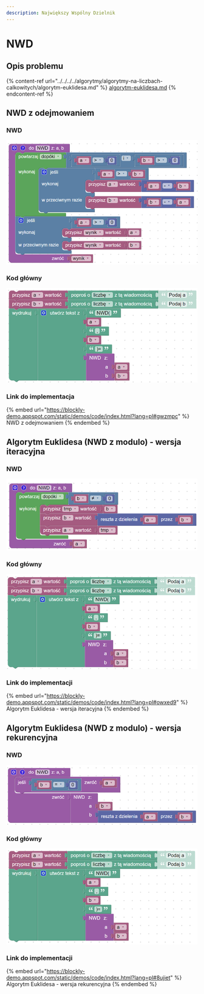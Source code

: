 ```yaml
---
description: Największy Wspólny Dzielnik
---
```


# NWD

## Opis problemu

{% content-ref url="../../../../algorytmy/algorytmy-na-liczbach-calkowitych/algorytm-euklidesa.md" %}
[algorytm-euklidesa.md](../../../../algorytmy/algorytmy-na-liczbach-calkowitych/algorytm-euklidesa.md)
{% endcontent-ref %}

## NWD z odejmowaniem

### NWD

![Obliczanie NWD z odejmowaniem](../../../../.gitbook/assets/NWD_odj.png)

### Kod główny

![Wywołanie funkcji NWD](../../../../.gitbook/assets/NWD_odj_main.png)

### Link do implementacja

{% embed url="https://blockly-demo.appspot.com/static/demos/code/index.html?lang=pl#gwzmpc" %}
NWD z odejmowaniem
{% endembed %}

## Algorytm Euklidesa (NWD z modulo) - wersja iteracyjna

### NWD

![Algorytm Euklidesa - wersja iteracyjna](../../../../.gitbook/assets/NWD_mod_iter.png)

### Kod główny

![Wywołanie funkcji NWD](../../../../.gitbook/assets/NWD_mod_iter_main.png)

### Link do implementacji

{% embed url="https://blockly-demo.appspot.com/static/demos/code/index.html?lang=pl#owxed9" %}
Algorytm Euklidesa - wersja iteracyjna
{% endembed %}

## Algorytm Euklidesa (NWD z modulo) - wersja rekurencyjna

### NWD

![Algorytm Euklidesa - wersja rekurencyjna](../../../../.gitbook/assets/NWD_mod_rek.png)

### Kod główny

![Wywołanie funkcji NWD](../../../../.gitbook/assets/NWD_mod_rek_main.png)

### Link do implementacji

{% embed url="https://blockly-demo.appspot.com/static/demos/code/index.html?lang=pl#8ujiet" %}
Algorytm Euklidesa - wersja rekurencyjna
{% endembed %}
